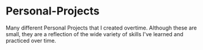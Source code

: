 # Personal-Projects
Many different Personal Projects that I created overtime. Although these are small, they are a reflection of the wide variety of skills I've learned and practiced over time. 


